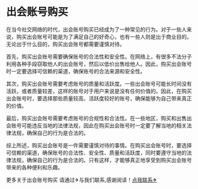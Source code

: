 # 出会账号购买

在当今社交网络的时代，出会账号购买已经成为了一种常见的行为。对于一些人来说，购买出会账号可能是为了满足自己的好奇心，也有一些人则是出于商业目的。无论出于什么目的，购买出会账号都需要谨慎对待。

首先，购买出会账号需要确保账号的合法性和安全性。在网络上，有很多不法分子利用各种手段窃取他人的出会账号，然后以低价出售给他人。因此，购买出会账号时一定要选择可信赖的渠道，确保账号的合法来源和安全性。

其次，购买出会账号需要考虑账号的质量和活跃度。一些出会账号可能长时间没有活跃，或者质量较差，这样的账号对于用户来说是没有任何价值的。因此，在购买出会账号时，要选择那些质量较高、活跃度较好的账号，确保能够为自己带来真正的价值。

最后，购买出会账号需要考虑账号的合规性和合法性。在一些地区，购买和出售出会账号可能违反当地的法律法规，因此在购买出会账号时一定要了解当地的相关法律法规，确保自己的行为是合法的。

综上所述，购买出会账号是一件需要谨慎对待的事情。在购买出会账号时，要选择可信赖的渠道，确保账号的合法性、安全性、质量和活跃度，同时要遵守当地的法律法规，确保自己的行为是合法的。只有这样，才能够真正地享受到购买出会账号带来的各种便利和乐趣。

更多关于出会账号购买 请通过✈与我们联系,感谢阅读！[点我联系✈](https://qa.k02.cc)